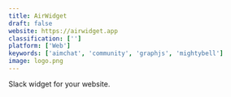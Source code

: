 ```yaml
---
title: AirWidget
draft: false 
website: https://airwidget.app
classification: ['']
platform: ['Web']
keywords: ['aimchat', 'community', 'graphjs', 'mightybell']
image: logo.png
---
```

Slack widget for your website.